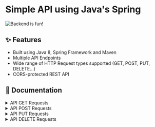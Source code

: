 # Simple API using Java's Spring

![Backend is fun!](https://user-images.githubusercontent.com/16636086/167956445-d3cd7afb-8d0b-4fc5-be87-96c4613d5f43.png)

## ✨ Features

* Built using Java 8, Spring Framework and Maven
* Multiple API Endpoints
* Wide range of HTTP Request types supported (GET, POST, PUT, DELETE...)
* CORS-protected REST API

## 📃 Documentation

<details>
  <summary>API GET Requests</summary>
  

#### GET /jobs

Returns a comma-separated string with the available jobs

---

#### GET /employers

Returns a JSON-formatted object containing all the employers in the database

---

#### GET /employers/{id}

Returns a JSON-formatted object containing the employer selected with the id assignation on the request

---

#### GET /employers/name/{name}

Returns a JSON-formatted object containing the employer selected with the name assignation on the request
	
---

#### GET /employers/surname/{surname}

Returns a JSON-formatted object containing the employer selected with the surname assignation on the request
	
---

#### GET /employers/job/{job}

Returns a JSON-formatted object containing the employer selected with the job assignation on the request

  
</details>



<details>
  <summary>API POST Requests</summary>
  

#### POST /employers

Saves an employer to the API Database specified as a JSON object on the Request's body

Example:

Employer named John Doe, programmer.

```bash
$ curl --location --request POST 'deploy.page/api/employers' \
                      --header 'Content-Type: application/json' \
                      --data-raw '{
                                    "name": "John",
                                    "surname": "Doe",
                                    "job": "programmer"
                                  }'
  ```
  
Example return:

```json
{
    "id": 1,
    "name": "John",
    "surname": "Doe",
    "salary": 20000.0,
    "job": "programmer"
}
  ```
  
</details>



<details>
  <summary>API PUT Requests</summary>
  

#### PUT /employers/{id}

Updates an already-existing employer inside the API Database specified by it's id on the request w/the JSON-object in the request's body

*Pre-update*

Employer named John Doe, programmer, id = 1.

*Post-update*

Employer named Jane Doe, threathunter, id = 1.

```bash
$ curl --location --request PUT 'localhost:8080/api/employers/1' \
                       --header 'Content-Type: application/json' \
                       --data-raw '{
                                      "name": "Jane",
                                      "surname": "Doe",
                                      "job": "threathunter"
                                   }'
  ```
  
Example return:

```json
{
    "id": 1,
    "name": "Jane",
    "surname": "Doe",
    "salary": 19000.0,
    "job": "threathunter"
}
  ```
  
</details>



<details>
  <summary>API DELETE Requests</summary>
  

#### DELETE /employers/{id}

Deletes an employer (Using it's id) from the API's Database specified by the request's id parameter

  
</details>
